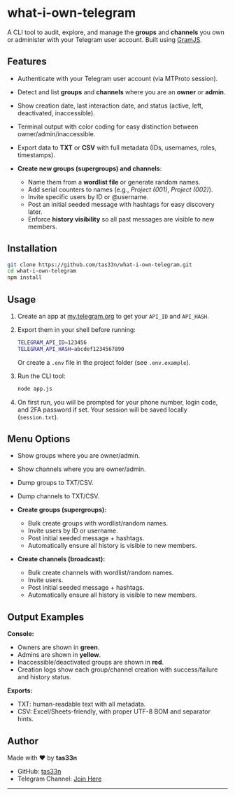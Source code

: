 # what-i-own-telegram

A CLI tool to audit, explore, and manage the **groups** and **channels** you own or administer with your Telegram user account.
Built using [GramJS](https://github.com/gram-js/gramjs).

## Features

- Authenticate with your Telegram user account (via MTProto session).
- Detect and list **groups** and **channels** where you are an **owner** or **admin**.
- Show creation date, last interaction date, and status (active, left, deactivated, inaccessible).
- Terminal output with color coding for easy distinction between owner/admin/inaccessible.
- Export data to **TXT** or **CSV** with full metadata (IDs, usernames, roles, timestamps).
- **Create new groups (supergroups) and channels**:

  - Name them from a **wordlist file** or generate random names.
  - Add serial counters to names (e.g., _Project (001)_, _Project (002)_).
  - Invite specific users by ID or @username.
  - Post an initial seeded message with hashtags for easy discovery later.
  - Enforce **history visibility** so all past messages are visible to new members.

## Installation

```bash
git clone https://github.com/tas33n/what-i-own-telegram.git
cd what-i-own-telegram
npm install
```

## Usage

1. Create an app at [my.telegram.org](https://my.telegram.org) to get your `API_ID` and `API_HASH`.

2. Export them in your shell before running:

   ```bash
   TELEGRAM_API_ID=123456
   TELEGRAM_API_HASH=abcdef1234567890
   ```

   Or create a `.env` file in the project folder (see `.env.example`).

3. Run the CLI tool:

   ```bash
   node app.js
   ```

4. On first run, you will be prompted for your phone number, login code, and 2FA password if set.
   Your session will be saved locally (`session.txt`).

## Menu Options

- Show groups where you are owner/admin.
- Show channels where you are owner/admin.
- Dump groups to TXT/CSV.
- Dump channels to TXT/CSV.
- **Create groups (supergroups):**

  - Bulk create groups with wordlist/random names.
  - Invite users by ID or username.
  - Post initial seeded message + hashtags.
  - Automatically ensure all history is visible to new members.

- **Create channels (broadcast):**

  - Bulk create channels with wordlist/random names.
  - Invite users.
  - Post initial seeded message + hashtags.
  - Automatically ensure all history is visible to new members.

## Output Examples

**Console:**

- Owners are shown in **green**.
- Admins are shown in **yellow**.
- Inaccessible/deactivated groups are shown in **red**.
- Creation logs show each group/channel creation with success/failure and history status.

**Exports:**

- TXT: human-readable text with all metadata.
- CSV: Excel/Sheets-friendly, with proper UTF-8 BOM and separator hints.

## Author

Made with ❤️ by **tas33n**

- GitHub: [tas33n](https://github.com/tas33n)
- Telegram Channel: [Join Here](https://t.me/misfitdev)

---
